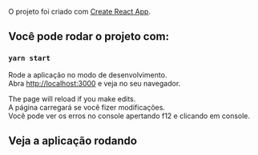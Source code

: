 O projeto foi criado com [Create React App](https://github.com/facebook/create-react-app).

## Você pode rodar o projeto com:

### `yarn start`

Rode a aplicação no modo de desenvolvimento.<br />
Abra [http://localhost:3000](http://localhost:3000) e veja no seu navegador.

The page will reload if you make edits.<br />
A página carregará se você fizer modificações.<br />
Você pode ver os erros no console apertando f12 e clicando em console.<br />

## Veja a aplicação rodando

